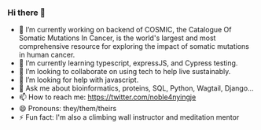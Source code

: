 ### Hi there 👋

- 🔭 I’m currently working on backend of COSMIC, the Catalogue Of Somatic Mutations In Cancer, is the world's largest and most comprehensive resource for exploring the impact of somatic mutations in human cancer.
- 🌱 I’m currently learning typescript, expressJS, and Cypress testing.
- 👯 I’m looking to collaborate on using tech to help live sustainably.
- 🤔 I’m looking for help with javascript.
- 💬 Ask me about bioinformatics, proteins, SQL, Python, Wagtail, Django...
- 📫 How to reach me: https://twitter.com/noble4nyingje
- 😄 Pronouns: they/them/theirs
- ⚡ Fun fact: I'm also a climbing wall instructor and meditation mentor
